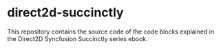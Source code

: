 direct2d-succinctly
===================
This repository contains the source code of the code blocks explained in the Direct2D Syncfusion Succinctly series ebook.
